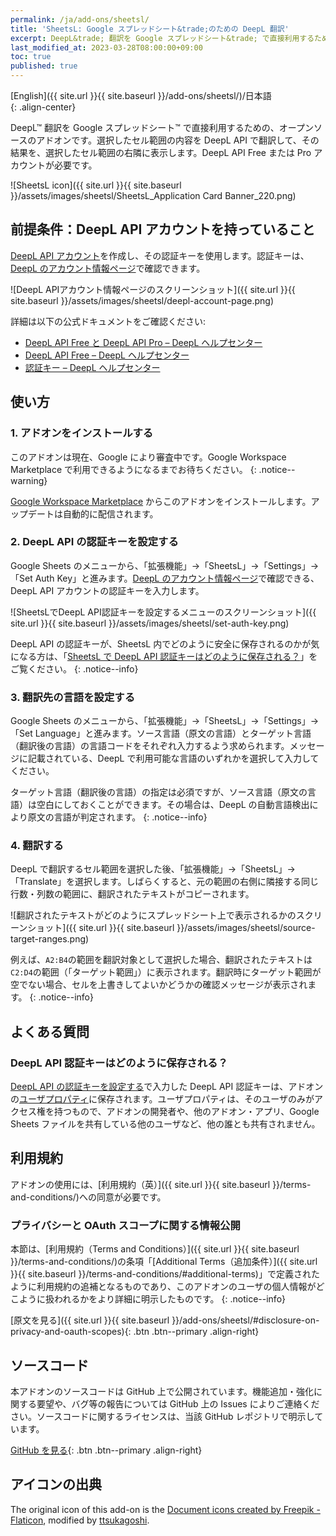 ```yaml
---
permalink: /ja/add-ons/sheetsl/
title: 'SheetsL: Google スプレッドシート&trade;のための DeepL 翻訳'
excerpt: DeepL&trade; 翻訳を Google スプレッドシート&trade; で直接利用するためのアドオン。無料＆オープンソース。
last_modified_at: 2023-03-28T08:00:00+09:00
toc: true
published: true
---
```


[English]({{ site.url }}{{ site.baseurl }}/add-ons/sheetsl/)/日本語  
{: .align-center}

<!--
[![Get this add-on from Google Workspace Marketplace](https://img.shields.io/badge/Google%20Workspace%20Add--on-Available-green?style=flat-square)](https://workspace.google.com/marketplace/app/group_merge_mail_merge_for_gmail/586770229603) [![clasp](https://img.shields.io/badge/built%20with-clasp-4285f4.svg?style=flat-square)](https://github.com/google/clasp) [![code style: prettier](https://img.shields.io/badge/code_style-prettier-ff69b4.svg?style=flat-square)](https://github.com/prettier/prettier)
[![CodeQL](https://github.com/ttsukagoshi/mail-merge-for-gmail/actions/workflows/codeql-analysis.yml/badge.svg)](https://github.com/ttsukagoshi/mail-merge-for-gmail/actions/workflows/codeql-analysis.yml) [![Deploy](https://github.com/ttsukagoshi/mail-merge-for-gmail/actions/workflows/deploy.yml/badge.svg)](https://github.com/ttsukagoshi/mail-merge-for-gmail/actions/workflows/deploy.yml) [![Labeler](https://github.com/ttsukagoshi/mail-merge-for-gmail/actions/workflows/label.yml/badge.svg)](https://github.com/ttsukagoshi/mail-merge-for-gmail/actions/workflows/label.yml) [![Lint Code Base](https://github.com/ttsukagoshi/mail-merge-for-gmail/actions/workflows/linter.yml/badge.svg)](https://github.com/ttsukagoshi/mail-merge-for-gmail/actions/workflows/linter.yml)
-->

DeepL&trade; 翻訳を Google スプレッドシート&trade; で直接利用するための、オープンソースのアドオンです。選択したセル範囲の内容を DeepL API で翻訳して、その結果を、選択したセル範囲の右隣に表示します。DeepL API Free または Pro アカウントが必要です。

![SheetsL icon]({{ site.url }}{{ site.baseurl }}/assets/images/sheetsl/SheetsL_Application Card Banner_220.png)

## 前提条件：DeepL API アカウントを持っていること

[DeepL API アカウント](https://www.deepl.com/ja/account)を作成し、その認証キーを使用します。認証キーは、[DeepL のアカウント情報ページ](https://www.deepl.com/ja/account/summary)で確認できます。

![DeepL APIアカウント情報ページのスクリーンショット]({{ site.url }}{{ site.baseurl }}/assets/images/sheetsl/deepl-account-page.png)

詳細は以下の公式ドキュメントをご確認ください:

- [DeepL API Free と DeepL API Pro – DeepL ヘルプセンター](https://support.deepl.com/hc/ja/articles/360021183620-DeepL-API-Free%E3%81%A8DeepL-API-Pro)
- [DeepL API Free – DeepL ヘルプセンター](https://support.deepl.com/hc/ja/articles/360021200939-DeepL-API-Free)
- [認証キー – DeepL ヘルプセンター](https://support.deepl.com/hc/ja/articles/360020695820-%E8%AA%8D%E8%A8%BC%E3%82%AD%E3%83%BC)

## 使い方

### 1. アドオンをインストールする

このアドオンは現在、Google により審査中です。Google Workspace Marketplace で利用できるようになるまでお待ちください。
{: .notice--warning}

[Google Workspace Marketplace]() からこのアドオンをインストールします。アップデートは自動的に配信されます。

### 2. DeepL API の認証キーを設定する

Google Sheets のメニューから、「拡張機能」→「SheetsL」→「Settings」→「Set Auth Key」と進みます。[DeepL のアカウント情報ページ](https://www.deepl.com/ja/account/summary)で確認できる、DeepL API アカウントの認証キーを入力します。

![SheetsLでDeepL API認証キーを設定するメニューのスクリーンショット]({{ site.url }}{{ site.baseurl }}/assets/images/sheetsl/set-auth-key.png)

DeepL API の認証キーが、SheetsL 内でどのように安全に保存されるのかが気になる方は、「[SheetsL で DeepL API 認証キーはどのように保存される？](#deepl-api-認証キーはどのように保存される)」をご覧ください。
{: .notice--info}

### 3. 翻訳先の言語を設定する

Google Sheets のメニューから、「拡張機能」→「SheetsL」→「Settings」→「Set Language」と進みます。ソース言語（原文の言語）とターゲット言語（翻訳後の言語）の言語コードをそれぞれ入力するよう求められます。メッセージに記載されている、DeepL で利用可能な言語のいずれかを選択して入力してください。

ターゲット言語（翻訳後の言語）の指定は必須ですが、ソース言語（原文の言語）は空白にしておくことができます。その場合は、DeepL の自動言語検出により原文の言語が判定されます。
{: .notice--info}

### 4. 翻訳する

DeepL で翻訳するセル範囲を選択した後、「拡張機能」→「SheetsL」→「Translate」を選択します。しばらくすると、元の範囲の右側に隣接する同じ行数・列数の範囲に、翻訳されたテキストがコピーされます。

![翻訳されたテキストがどのようにスプレッドシート上で表示されるかのスクリーンショット]({{ site.url }}{{ site.baseurl }}/assets/images/sheetsl/source-target-ranges.png)

例えば、`A2:B4`の範囲を翻訳対象として選択した場合、翻訳されたテキストは`C2:D4`の範囲（「ターゲット範囲」）に表示されます。翻訳時にターゲット範囲が空でない場合、セルを上書きしてよいかどうかの確認メッセージが表示されます。
{: .notice--info}

## よくある質問

### DeepL API 認証キーはどのように保存される？

[DeepL API の認証キーを設定する](#2-deepl-api-の認証キーを設定する)で入力した DeepL API 認証キーは、アドオンの[ユーザプロパティ](https://developers.google.com/apps-script/guides/properties?hl=ja)に保存されます。ユーザプロパティは、そのユーザのみがアクセス権を持つもので、アドオンの開発者や、他のアドオン・アプリ、Google Sheets ファイルを共有している他のユーザなど、他の誰とも共有されません。

## 利用規約

アドオンの使用には、[利用規約（英）]({{ site.url }}{{ site.baseurl }}/terms-and-conditions/)への同意が必要です。

### プライバシーと OAuth スコープに関する情報公開

本節は、[利用規約（Terms and Conditions）]({{ site.url }}{{ site.baseurl }}/terms-and-conditions/)の条項「[Additional Terms（追加条件）]({{ site.url }}{{ site.baseurl }}/terms-and-conditions/#additional-terms)」で定義されたように利用規約の追補となるものであり、このアドオンのユーザの個人情報がどこように扱われるかをより詳細に明示したものです。
{: .notice--info}

[原文を見る]({{ site.url }}{{ site.baseurl }}/add-ons/sheetsl/#disclosure-on-privacy-and-oauth-scopes){: .btn .btn--primary .align-right}

## ソースコード

本アドオンのソースコードは GitHub 上で公開されています。機能追加・強化に関する要望や、バグ等の報告については GitHub 上の Issues によりご連絡ください。ソースコードに関するライセンスは、当該 GitHub レポジトリで明示しています。

[GitHub を見る](https://github.com/ttsukagoshi/sheetsL){: .btn .btn--primary .align-right}

## アイコンの出典

The original icon of this add-on is the [Document icons created by Freepik - Flaticon](https://www.flaticon.com/free-icons/document), modified by [ttsukagoshi](https://github.com/ttsukagoshi).
